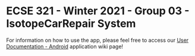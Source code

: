 # ECSE 321 - Winter 2021 - Group 03 - IsotopeCarRepair System

For information on how to use the app, please feel free to access our [User Documentation - Android](https://github.com/McGill-ECSE321-Winter2021/project-group-03/wiki/User-Documentation-(Android-Application)) application wiki page! 
